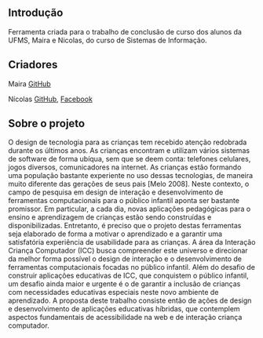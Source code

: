 ## Introdução
Ferramenta criada para o trabalho de conclusão de curso dos alunos da UFMS, Maira e Nicolas, do curso de Sistemas de Informação.

## Criadores

Maira [GitHub](https://github.com/maiCavalheiro)

Nícolas [GitHub](https://github.com/NicolasCruz/), [Facebook](https://www.facebook.com/nicolas.cruz.908)

## Sobre o projeto

O design de tecnologia para as crianças tem recebido atenção redobrada durante os últimos anos. As crianças encontram e utilizam vários sistemas de software de forma ubíqua, sem que se deem conta: telefones celulares, jogos diversos, comunicadores na internet. As crianças estão formando uma população bastante experiente no uso dessas tecnologias, de maneira muito diferente das gerações de seus pais [Melo 2008]. Neste contexto, o campo de pesquisa em design de interação e desenvolvimento de ferramentas computacionais para o público infantil aponta ser bastante promissor. Em particular, a cada dia, novas aplicações pedagógicas para o ensino e aprendizagem de crianças estão sendo construídas e disponibilizadas. Entretanto, é preciso que o projeto destas ferramentas seja elaborado de forma a motivar o aprendizado e a garantir uma satisfatória experiência de usabilidade para as crianças. A área da Interação Criança Computador (ICC) busca compreender este universo e direcionar da melhor forma possível o design de interação e o desenvolvimento de ferramentas computacionais focadas no público infantil. Além do desafio de construir aplicações educativas de ICC, que conquistem o público infantil, um desafio ainda maior e urgente é o de garantir a inclusão de crianças com necessidades educativas especiais neste novo ambiente de aprendizado. A proposta deste trabalho consiste então de ações de design e desenvolvimento de aplicações educativas híbridas, que contemplem aspectos fundamentais de acessibilidade na web e de interação criança computador.
